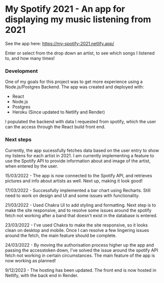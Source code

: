 # My Spotify 2021 - An app for displaying my music listening from 2021

See the app here: https://my-spotify-2021.netlify.app/

Enter or select from the drop down an artist, to see which songs I listened to, and how many times!

### Development

One of my goals for this project was to get more experience using a Node.js/Postgres Backend. The app was created and deployed with:

- React
- Node.js
- Postgres
- Heroku (Since updated to Netlify and Render)

I populated the backend with data I requested from spotify, which the user can the access through the React build front end.

### Next steps

Currently, the app sucessfully fetches data based on the user entry to show my listens for each artist in 2021. I am currently implementing a feature to use the Spotify API to provide information about and image of the artist, when entered by the user.

15/03/2022 - The app is now connected to the Spotify API, and retrieves pictures and info about artists as well. Next up, making it look good!

17/03/2022 - Successfully implemented a bar chart using Recharts. Still need to work on design and UI and some issues with functionality.

21/03/2022 - Used Chakra UI to add styling and formatting. Next step is to make the site responsive, and to resolve some issues around the spotify fetch not working after a band that doesn't exist in the database is entered.

23/03/2022 - I've used Chakra to make the site responsive, so it looks clean on desktop and mobile. Once I can resolve a few lingering issues around the fetch, the main feature should be complete.

24/03/2022 - By moving the authorisation process higher up the app and passing the accesstoken down, I've solved the issue around the spotify API fetch not working in certain circumstances. The main feature of the app is now working as planned!

9/12/2023 - The hosting has been updated. The front end is now hosted in Netlify, with the back end in Render. 
